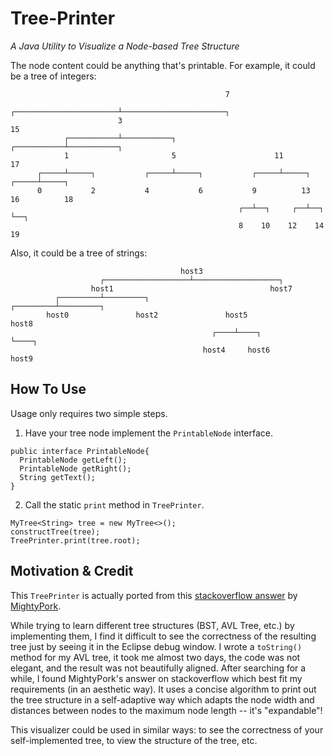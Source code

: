 # Tree-Printer
*A Java Utility to Visualize a Node-based Tree Structure*

The node content could be anything that's printable. For example, it could be a tree of integers:
```
                                                7                                               
                        ┌───────────────────────┴───────────────────────┐                       
                        3                                              15                       
            ┌───────────┴───────────┐                       ┌───────────┴───────────┐           
            1                       5                      11                      17           
      ┌─────┴─────┐           ┌─────┴─────┐           ┌─────┴─────┐           ┌─────┴─────┐     
      0           2           4           6           9          13          16          18     
                                                   ┌──┴──┐     ┌──┴──┐                    └──┐  
                                                   8    10    12    14                      19  
```
Also, it could be a tree of strings:
```
                                      host3                                     
                    ┌───────────────────┴───────────────────┐                   
                  host1                                   host7                 
          ┌─────────┴─────────┐                   ┌─────────┴─────────┐         
        host0               host2               host5               host8       
                                             ┌────┴────┐              └────┐    
                                           host4     host6               host9  
```
## How To Use 
Usage only requires two simple steps.
1. Have your tree node implement the `PrintableNode` interface.
```
public interface PrintableNode{
  PrintableNode getLeft();
  PrintableNode getRight();
  String getText();
}
```
2. Call the static `print` method in `TreePrinter`.
```
MyTree<String> tree = new MyTree<>();
constructTree(tree);
TreePrinter.print(tree.root);
```
## Motivation & Credit
This `TreePrinter` is actually ported from this [stackoverflow answer](https://stackoverflow.com/a/29704252/3585176) by [MightyPork](https://github.com/MightyPork?utf8=%E2%9C%93&tab=repositories&q=&type=&language=).

While trying to learn different tree structures (BST, AVL Tree, etc.) by implementing them, I find it difficult to see the correctness of the resulting tree just by seeing it in the Eclipse debug window. I wrote a `toString()` method for my AVL tree, it took me almost two days, the code was not elegant, and the result was not beautifully aligned. After searching for a while, I found MightyPork's answer on stackoverflow which best fit my requirements (in an aesthetic way). It uses a concise algorithm to print out the tree structure in a self-adaptive way which adapts the node width and distances between nodes to the maximum node length -- it's "expandable"!

This visualizer could be used in similar ways: to see the correctness of your self-implemented tree, to view the structure of the tree, etc.

